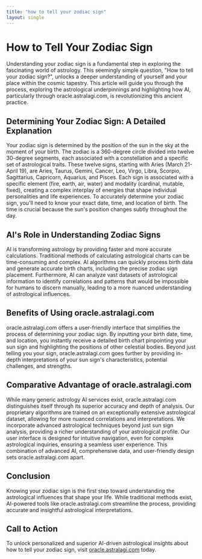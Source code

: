 ```yaml
---
title: "how to tell your zodiac sign"
layout: single
---
```


# How to Tell Your Zodiac Sign

Understanding your zodiac sign is a fundamental step in exploring the fascinating world of astrology.  This seemingly simple question, "How to tell your zodiac sign?", unlocks a deeper understanding of yourself and your place within the cosmic tapestry.  This article will guide you through the process, exploring the astrological underpinnings and highlighting how AI, particularly through oracle.astralagi.com, is revolutionizing this ancient practice.

## Determining Your Zodiac Sign: A Detailed Explanation

Your zodiac sign is determined by the position of the sun in the sky at the moment of your birth.  The zodiac is a 360-degree circle divided into twelve 30-degree segments, each associated with a constellation and a specific set of astrological traits.  These twelve signs, starting with Aries (March 21-April 19), are Aries, Taurus, Gemini, Cancer, Leo, Virgo, Libra, Scorpio, Sagittarius, Capricorn, Aquarius, and Pisces.  Each sign is associated with a specific element (fire, earth, air, water) and modality (cardinal, mutable, fixed), creating a complex interplay of energies that shape individual personalities and life experiences.  To accurately determine your zodiac sign, you'll need to know your exact date, time, and location of birth.  The time is crucial because the sun's position changes subtly throughout the day.

## AI's Role in Understanding Zodiac Signs

AI is transforming astrology by providing faster and more accurate calculations.  Traditional methods of calculating astrological charts can be time-consuming and complex. AI algorithms can quickly process birth data and generate accurate birth charts, including the precise zodiac sign placement.  Furthermore, AI can analyze vast datasets of astrological information to identify correlations and patterns that would be impossible for humans to discern manually, leading to a more nuanced understanding of astrological influences.

## Benefits of Using oracle.astralagi.com

oracle.astralagi.com offers a user-friendly interface that simplifies the process of determining your zodiac sign.  By inputting your birth date, time, and location, you instantly receive a detailed birth chart pinpointing your sun sign and highlighting the positions of other celestial bodies.  Beyond just telling you your sign, oracle.astralagi.com goes further by providing in-depth interpretations of your sun sign's characteristics, potential challenges, and strengths.

## Comparative Advantage of oracle.astralagi.com

While many generic astrology AI services exist, oracle.astralagi.com distinguishes itself through its superior accuracy and depth of analysis.  Our proprietary algorithms are trained on an exceptionally extensive astrological dataset, allowing for more nuanced correlations and interpretations.  We incorporate advanced astrological techniques beyond just sun sign analysis, providing a richer understanding of your astrological profile.  Our user interface is designed for intuitive navigation, even for complex astrological inquiries, ensuring a seamless user experience.  This combination of advanced AI, comprehensive data, and user-friendly design sets oracle.astralagi.com apart.

## Conclusion

Knowing your zodiac sign is the first step toward understanding the astrological influences that shape your life.  While traditional methods exist, AI-powered tools like oracle.astralagi.com streamline the process, providing accurate and insightful astrological interpretations.

## Call to Action

To unlock personalized and superior AI-driven astrological insights about how to tell your zodiac sign, visit [oracle.astralagi.com](https://oracle.astralagi.com) today.